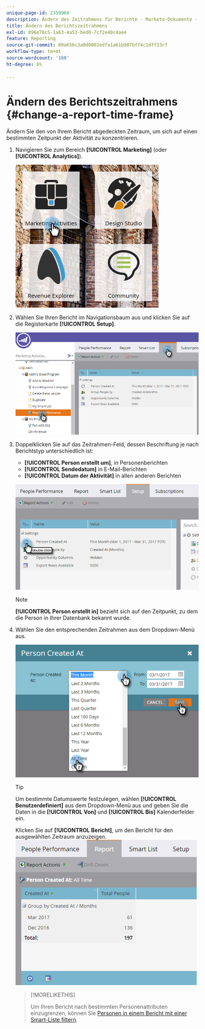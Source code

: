 ```yaml
---
unique-page-id: 2359968
description: Ändern des Zeitrahmens für Berichte - Marketo-Dokumente - Produktdokumentation
title: Ändern des Berichtszeitrahmens
exl-id: 096e78c5-1a63-4a53-bed0-7cf2e40c4aee
feature: Reporting
source-git-commit: 09a656c3a0d0002edfa1a61b987bff4c1dff33cf
workflow-type: tm+mt
source-wordcount: '160'
ht-degree: 6%

---
```


# Ändern des Berichtszeitrahmens {#change-a-report-time-frame}

Ändern Sie den von Ihrem Bericht abgedeckten Zeitraum, um sich auf einen bestimmten Zeitpunkt der Aktivität zu konzentrieren.

1. Navigieren Sie zum Bereich **[!UICONTROL Marketing]** (oder **[!UICONTROL Analytics]**).

   ![](assets/image2017-3-27-9-3a15-3a9.png)

1. Wählen Sie Ihren Bericht im Navigationsbaum aus und klicken Sie auf die Registerkarte **[!UICONTROL Setup]**.

   ![](assets/image2017-3-27-9-3a57-3a56.png)

1. Doppelklicken Sie auf das Zeitrahmen-Feld, dessen Beschriftung je nach Berichtstyp unterschiedlich ist:

   * **[!UICONTROL Person erstellt um]**, in Personenberichten
   * **[!UICONTROL Sendedatum]** in E-Mail-Berichten
   * **[!UICONTROL Datum der Aktivität]** in allen anderen Berichten

   ![](assets/image2017-3-27-9-3a58-3a23.png)

   >[!NOTE]
   >
   >**[!UICONTROL Person erstellt in]** bezieht sich auf den Zeitpunkt, zu dem die Person in Ihrer Datenbank bekannt wurde.

1. Wählen Sie den entsprechenden Zeitrahmen aus dem Dropdown-Menü aus.

   ![](assets/image2017-3-27-9-3a58-3a40.png)

   >[!TIP]
   >
   >Um bestimmte Datumswerte festzulegen, wählen **[!UICONTROL Benutzerdefiniert]** aus dem Dropdown-Menü aus und geben Sie die Daten in die **[!UICONTROL Von]** und **[!UICONTROL Bis]** Kalenderfelder ein.

   Klicken Sie auf **[!UICONTROL Bericht]**, um den Bericht für den ausgewählten Zeitraum anzuzeigen.
   ![](assets/image2017-3-27-9-3a59-3a1.png)

   >[!MORELIKETHIS]
   >
   >Um Ihren Bericht nach bestimmten Personenattributen einzugrenzen, können Sie [Personen in einem Bericht mit einer Smart-Liste filtern](/help/marketo/product-docs/reporting/basic-reporting/editing-reports/filter-people-in-a-report-with-a-smart-list.md).
